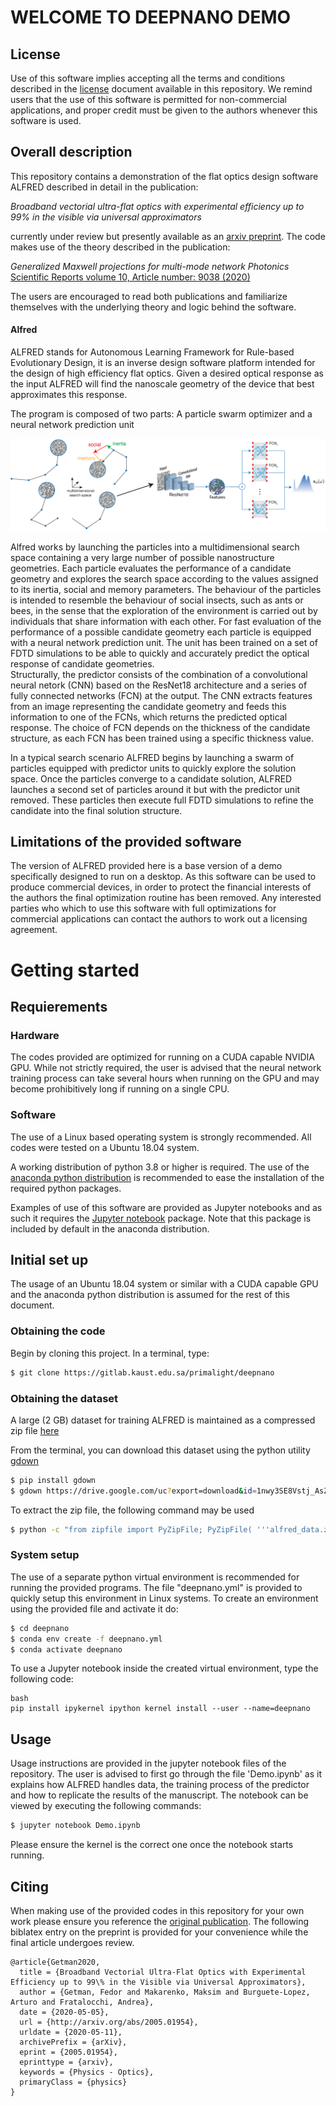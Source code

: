 # WELCOME TO DEEPNANO DEMO


## License

Use of this software implies accepting all the terms and conditions described in
the
[license](https://gitlab.kaust.edu.sa/makam0a/deepnano/-/blob/master/LICENSE)
document available in this repository.  We remind users that the use of this
software is permitted for non-commercial applications, and proper credit must be
given to the authors whenever this software is used.

## Overall description

This repository contains a demonstration of the flat optics design software ALFRED described in detail in the publication: 

*Broadband vectorial ultra-flat optics with experimental efficiency up to 99% in the visible via universal approximators*

currently under review but presently available as an [arxiv preprint](https://arxiv.org/abs/2005.01954). The code makes use of the theory described in the publication:

*Generalized Maxwell projections for multi-mode network Photonics* [Scientific Reports volume 10, Article number: 9038 (2020)](https://doi.org/10.1038/s41598-020-65293-6)

The users are encouraged to read both publications and familiarize themselves with the underlying theory and logic behind the  software.

#### Alfred
ALFRED stands for Autonomous Learning Framework for Rule-based Evolutionary Design, it is an inverse design software platform 
intended for the design of high efficiency flat optics. Given a desired optical response as the input ALFRED will find the
nanoscale geometry of the device that best approximates this response. 

The program is composed of two parts: A particle swarm optimizer and a neural network prediction unit

![](https://github.com/makamoa/alfred/blob/assets/Alfred_overview.png)

Alfred works by launching the particles into a multidimensional search space containing a very large number of possible
nanostructure geometries. Each particle evaluates the performance of a candidate geometry and explores the search space
according to the values assigned to its inertia, social and memory parameters. The behaviour of the particles is
intended to resemble the behaviour of social insects, such as ants or bees, in the sense that the exploration of the 
environment is carried out by individuals that share information with each other. For fast evaluation of the performance
of a possible candidate geometry each particle is equipped with a neural network prediction unit. The unit has been trained
on a set of FDTD simulations to be able to quickly and accurately predict the optical response of candidate geometries.  
Structurally, the predictor consists of the combination of a convolutional neural netork (CNN) based on the ResNet18 architecture 
and a series of fully connected networks (FCN) at the output. The CNN extracts features from an image representing the candidate
geometry and feeds this information to one of the FCNs, which returns the predicted optical response. The choice of FCN depends
on the thickness of the candidate structure, as each FCN has been trained using a specific thickness value.

In a typical search scenario ALFRED begins by launching a swarm of particles equipped with predictor units to quickly explore
the solution space. Once the particles converge to a candidate solution, ALFRED launches a second set of particles around it 
but with the predictor unit removed. These particles then execute full FDTD simulations to refine the candidate into the final
solution structure.

## Limitations of the provided software

The version of ALFRED provided here is a base version of a demo specifically designed to run on a desktop. As this software can be used to produce commercial 
devices, in order to protect the financial interests of the authors the final optimization routine has been removed. Any interested
parties who which to use this software with full optimizations for commercial applications can contact the authors to work out a licensing agreement.


# Getting started

## Requierements

### Hardware

The codes provided are optimized for running on a CUDA capable NVIDIA GPU.
While not strictly required, the user is advised that the neural network training
process can take several hours when running on the GPU and may become prohibitively
long if running on a single CPU. 

### Software

The use of a Linux based operating system is strongly recommended. 
All codes were tested on a Ubuntu 18.04 system.

A working distribution of python 3.8 or higher is required.
The use of the [anaconda python distribution](https://www.anaconda.com/) is recommended
to ease the installation of the required python packages.

Examples of use of this software are provided as Jupyter notebooks and as such 
it requires the [Jupyter notebook](https://jupyter.org/) package. Note that this package
is included by default in the anaconda distribution.


## Initial set up

The usage of an Ubuntu 18.04 system or similar with a CUDA capable GPU and the anaconda python
distribution is assumed for the rest of this document. 

### Obtaining the code

Begin by cloning this project. In a terminal, type:

```sh
$ git clone https://gitlab.kaust.edu.sa/primalight/deepnano
```

### Obtaining the dataset

A large (2 GB) dataset for training ALFRED is maintained as a compressed zip file [here](https://drive.google.com/uc?export=download&id=1nwy3SE8Vstj_AsZ-iMygCsfu4IFi7fAw)

From the terminal, you can download this dataset using the python utility [gdown](https://github.com/wkentaro/gdown)

```bash
$ pip install gdown
$ gdown https://drive.google.com/uc?export=download&id=1nwy3SE8Vstj_AsZ-iMygCsfu4IFi7fAw
```

To extract the zip file, the following command may be used

```bash
$ python -c "from zipfile import PyZipFile; PyZipFile( '''alfred_data.zip''' ).extractall()";
```


### System setup

The use of a separate python virtual environment is recommended for running the provided
programs. The file "deepnano.yml" is provided to quickly setup this environment in Linux
systems. To create an environment using the provided file and activate it do:

```bash
$ cd deepnano
$ conda env create -f deepnano.yml
$ conda activate deepnano
```

To use a Jupyter notebook inside the created virtual environment, type the following code:
```
bash 
pip install ipykernel ipython kernel install --user --name=deepnano
```
## Usage

Usage instructions are provided in the jupyter notebook files of the repository. The user is advised to first go through the 
file 'Demo.ipynb' as it explains how ALFRED handles data, the training process of the predictor and how to replicate the results
of the manuscript. The notebook can be viewed by executing the following commands:

```bash
$ jupyter notebook Demo.ipynb
```
Please ensure the kernel is the correct one once the notebook starts running.
 
## Citing

When making use of the provided codes in this repository for your own work please ensure you reference the [original publication](https://arxiv.org/abs/2005.01954). 
The following biblatex entry on the preprint is provided for your convenience while the final article undergoes review.

```
@article{Getman2020,
  title = {Broadband Vectorial Ultra-Flat Optics with Experimental Efficiency up to 99\% in the Visible via Universal Approximators},
  author = {Getman, Fedor and Makarenko, Maksim and Burguete-Lopez, Arturo and Fratalocchi, Andrea},
  date = {2020-05-05},
  url = {http://arxiv.org/abs/2005.01954},
  urldate = {2020-05-11},
  archivePrefix = {arXiv},
  eprint = {2005.01954},
  eprinttype = {arxiv},
  keywords = {Physics - Optics},
  primaryClass = {physics}
}
```
